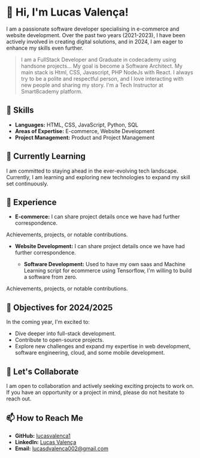 # 👋 Hi, I'm Lucas Valença!

I am a passionate software developer specialising in e-commerce and website development. Over the past two years (2021-2023), I have been actively involved in creating digital solutions, and in 2024, I am eager to enhance my skills even further.

 >I am a FullStack Developer and Graduate in codecademy using handsone projects...
My goal is become a Software Architect.
 My main stack is Html, CSS, Javascript, PHP NodeJs with React.
I always try to be a polite and respectful person, and I love interacting with new people and sharing my story.
 I'm a Tech Instructor at Smart8cademy platform.

## 🔧 Skills

- **Languages:** HTML, CSS, JavaScript, Python, SQL
- **Areas of Expertise:** E-commerce, Website Development
- **Project Management:** Product and Project Management

## 🌱 Currently Learning

I am committed to staying ahead in the ever-evolving tech landscape. Currently, I am learning and exploring new technologies to expand my skill set continuously.

## 💼 Experience


   - **E-commerce:** I can share project details once we have had further correspondence.

Achievements, projects, or notable contributions.


- **Website Development:** I can share project details once we have had further correspondence.

  - **Software Development:** Used to have my own saas and Machine Learning script for ecommerce using Tensorflow, I'm willing to build a software from zero.

Achievements, projects, or notable contributions.
## 🚀 Objectives for 2024/2025

In the coming year, I'm excited to:

- Dive deeper into full-stack development.
- Contribute to open-source projects.
- Explore new challenges and expand my expertise in web development, software engineering, cloud, and some mobile development.


## 🤝 Let's Collaborate

I am open to collaboration and actively seeking exciting projects to work on. If you have an opportunity or a project in mind, please do not hesitate to reach out.

## 📫 How to Reach Me

- **GitHub:** [lucasvalenca1](https://github.com/lucasvalenca1)
- **LinkedIn:** [Lucas Valença](https://www.linkedin.com/in/lucasvalenca01/)
- **Email:** lucasdvalenca002@gmail.com

